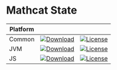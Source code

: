 # Mathcat State

|Platform|||
|---|---|---|
|Common|[![Download](https://api.bintray.com/packages/evoleq/maven/mathcat-state/images/download.svg?version=1.0.2) ](https://bintray.com/evoleq/maven/mathcat-state/1.0.2/link)| [![License](https://img.shields.io/badge/License-Apache%202.0-blue.svg)](https://opensource.org/licenses/Apache-2.0)|
|JVM|[ ![Download](https://api.bintray.com/packages/evoleq/maven/mathcat-state-jvm/images/download.svg?version=1.0.2) ](https://bintray.com/evoleq/maven/mathcat-state-jvm/1.0.2/link)|  [![License](https://img.shields.io/badge/License-Apache%202.0-blue.svg)](https://opensource.org/licenses/Apache-2.0) |
|JS|[ ![Download](https://api.bintray.com/packages/evoleq/maven/mathcat-state-js/images/download.svg?version=1.0.2) ](https://bintray.com/evoleq/maven/mathcat-state-js/1.0.2/link)|  [![License](https://img.shields.io/badge/License-Apache%202.0-blue.svg)](https://opensource.org/licenses/Apache-2.0) |

